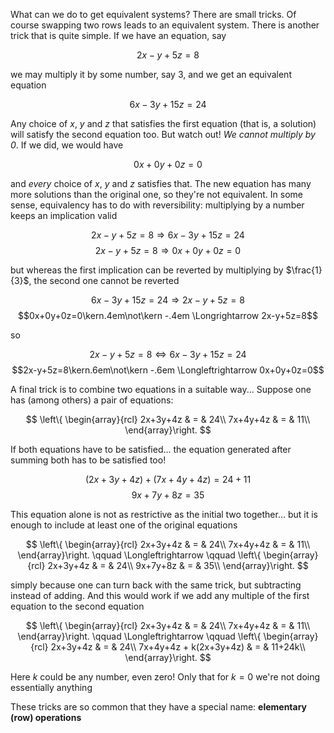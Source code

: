 What can we do to get equivalent systems? There are small tricks. Of course swapping two rows leads to an equivalent system. There is another trick that is quite simple. If we have an equation, say

$$2x-y+5z=8$$

we may multiply it by some number, say $3$, and we get an equivalent equation

$$6x-3y+15z=24$$

Any choice of $x$, $y$ and $z$ that satisfies the first equation (that is, a solution) will satisfy the second equation too. But watch out! _We cannot multiply by $0$_. If we did, we would have

$$0x+0y+0z=0$$

and _every_ choice of $x$, $y$ and $z$ satisfies that. The new equation has many more solutions than the original one, so they're not equivalent. In some sense, equivalency has to do with reversibility: multiplying by a number keeps an implication valid

$$2x-y+5z=8\Longrightarrow 6x-3y+15z=24$$
$$2x-y+5z=8\Longrightarrow 0x+0y+0z=0$$

but whereas the first implication can be reverted by multiplying by $\frac{1}{3}$, the second one cannot be reverted

$$6x-3y+15z=24\Longrightarrow 2x-y+5z=8$$
$$0x+0y+0z=0\kern.4em\not\kern -.4em \Longrightarrow 2x-y+5z=8$$

so

$$2x-y+5z=8\Longleftrightarrow 6x-3y+15z=24$$
$$2x-y+5z=8\kern.6em\not\kern -.6em \Longleftrightarrow 0x+0y+0z=0$$

A final trick is to combine two equations in a suitable way... Suppose one has (among others) a pair of equations:

$$
\left\{
\begin{array}{rcl}
2x+3y+4z & = & 24\\
7x+4y+4z & = & 11\\
\end{array}\right.
$$

If both equations have to be satisfied... the equation generated after summing both has to be satisfied too!

$$(2x+3y+4z)+(7x+4y+4z)=24+11$$
$$9x+7y+8z=35$$

This equation alone is not as restrictive as the initial two together... but it is enough to include at least one of the original equations

$$
\left\{
\begin{array}{rcl}
2x+3y+4z & = & 24\\
7x+4y+4z & = & 11\\
\end{array}\right.
\qquad \Longleftrightarrow \qquad
\left\{
\begin{array}{rcl}
2x+3y+4z & = & 24\\
9x+7y+8z & = & 35\\
\end{array}\right.
$$

simply because one can turn back with the same trick, but subtracting instead of adding. And this would work if we add any multiple of the first equation to the second equation

$$
\left\{
\begin{array}{rcl}
2x+3y+4z & = & 24\\
7x+4y+4z & = & 11\\
\end{array}\right.
\qquad \Longleftrightarrow \qquad
\left\{
\begin{array}{rcl}
2x+3y+4z & = & 24\\
7x+4y+4z + k(2x+3y+4z) & = & 11+24k\\
\end{array}\right.
$$

Here $k$ could be any number, even zero! Only that for $k=0$ we're not doing essentially anything

These tricks are so common that they have a special name: **elementary (row) operations**